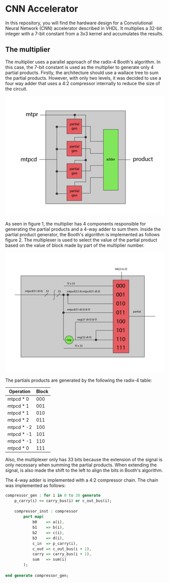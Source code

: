 # CNN Accelerator

In this repository, you will find the hardware design for a Convolutional Neural Network (CNN) accelerator described in VHDL. It multiplies a 32-bit integer with a 7-bit constant from a 3x3 kernel and accumulates the results.

## The multiplier

The multiplier uses a parallel approach of the radix-4 Booth's algorithm. In this case, the 7-bit constant is used as the multiplier to generate only 4 partial products. Firstly, the architecture should use a wallace tree to sum the partial products. However, with only two levels, it was decided to use a four way adder that uses a 4:2 compressor internally to reduce the size of the circuit.

![Figure 1](doc/multiplier.jpg)

As seen in figure 1, the multiplier has 4 components responsible for generating the partial products and a 4-way adder to sum them. Inside the partial product generator, the Booth's algorithm is implemented as follows figure 2. The multiplexer is used to select the value of the partial product based on the value of block made by part of the multiplier number.

![Figure 2](doc/partial_gen.jpg)

The partials products are generated by the following the radix-4 table:

| Operation  | Block |
|------------|-------|
| mtpcd * 0  | 000   |
| mtpcd * 1  | 001   |
| mtpcd * 1  | 010   |
| mtpcd * 2  | 011   |
| mtpcd * -2 | 100   |
| mtpcd * -1 | 101   |
| mtpcd * -1 | 110   |
| mtpcd * 0  | 111   |

Also, the multiplexer only has 33 bits because the extension of the signal is only necessary when summing the partial products. When extending the signal, is also made the shift to the left to align the bits in Booth's algorithm.

The 4-way adder is implemented with a 4:2 compressor chain. The chain was implemented as follows:

```vhdl
compressor_gen : for i in 0 to 38 generate
    p_carry(i) <= carry_bus(i) or c_out_bus(i);

    compressor_inst : compressor
        port map(
            b0    => a(i),
            b1    => b(i),
            b2    => c(i),
            b3    => d(i),
            c_in  => p_carry(i),
            c_out => c_out_bus(i + 1),
            carry => carry_bus(i + 1),
            sum   => sum(i)
        );

end generate compressor_gen;
```
